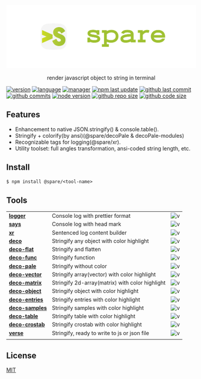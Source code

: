 <div align="center">
  <img alt="banner" src="./media/spare-banner.svg">
  <p align="center">render javascript object to string in terminal</p>
</div>

[![version](https://img.shields.io/npm/v/@spare/deco?logo=npm&style=flat-square)]()
[![language](https://img.shields.io/github/languages/top/gadge/spare?logo=javascript&style=flat-square)][url-github]
[![manager](https://img.shields.io/badge/manager-pnpm-F69220?logo=pnpm&logoColor=EEE&style=flat-square)][url-github]
[![npm last update](https://img.shields.io/npm/last-update/@spare/deco?logo=npm&style=flat-square)]()
[![github last commit](https://img.shields.io/github/last-commit/gadge/spare?logo=github&style=flat-square)][url-github]
[![github commits](https://img.shields.io/github/commit-activity/t/gadge/spare?logo=github&style=flat-square)][url-github]
[![node version](https://img.shields.io/node/v/@spare/deco/latest?logo=node.js&style=flat-square)]()
[![github repo size](https://img.shields.io/github/repo-size/crostab/analys)]()
[![github code size](https://img.shields.io/github/languages/code-size/crostab/analys)]()

[//]: <> (Link)

[url-github]: https://github.com/gadge/spare

[url-npm]: https://npmjs.org/package/@spare/deco

## Features

- Enhancement to native JSON.stringify() & console.table().
- Stringify + colorify(by ansi)(@spare/decoPale & decoPale-modules)
- Recognizable tags for logging(@spare/xr).
- Utility toolset: full angles transformation, ansi-coded string length, etc.

## Install

```console
$ npm install @spare/<tool-name>
```

## Tools

|                                                     |                                                 |                       |
|-----------------------------------------------------|-------------------------------------------------|-----------------------|
| [**logger**](packages/debugger/logger)              | Console log with prettier format                | ![v][logger-dm]       |
| [**says**](packages/debugger/says)                  | Console log with head mark                      | ![v][says-dm]         |
| [**xr**](packages/debugger/xr)                      | Sentenced log content builder                   | ![v][xr-dm]           |
| [**deco**](packages/recursive/deco)                 | Stringify any object with color highlight       | ![v][deco-dm]         |
| [**deco-flat**](packages/recursive/deco-flat)       | Stringify and flatten                           | ![v][deco-flat-dm]    |
| [**deco-func**](packages/recursive/deco-func)       | Stringify function                              | ![v][deco-func-dm]    |
| [**deco-pale**](packages/recursive/deco-pale)       | Stringify without color                         | ![v][deco-pale-dm]    |
| [**deco-vector**](packages/primitive/deco-vector)   | Stringify array(vector) with color highlight    | ![v][deco-vector-dm]  |
| [**deco-matrix**](packages/primitive/deco-matrix)   | Stringify 2d-array(matrix) with color highlight | ![v][deco-matrix-dm]  |
| [**deco-object**](packages/primitive/deco-object)   | Stringify object with color highlight           | ![v][deco-object-dm]  |
| [**deco-entries**](packages/primitive/deco-entries) | Stringify entries with color highlight          | ![v][deco-entries-dm] |
| [**deco-samples**](packages/interop/deco-samples)   | Stringify samples with color highlight          | ![v][deco-samples-dm] |
| [**deco-table**](packages/interop/deco-table)       | Stringify table with color highlight            | ![v][deco-table-dm]   |
| [**deco-crostab**](packages/interop/deco-crostab)   | Stringify crostab with color highlight          | ![v][deco-crostab-dm] |
| [**verse**](packages/interop/verse)                 | Stringify, ready to write to js or json file    | ![v][verse-dm]        |
|                                                     |                                                 |                       |

[//]: <> (Local routes)

[logger-dm]:       https://flat.badgen.net/npm/dm/@spare/logger
[says-dm]:         https://flat.badgen.net/npm/dm/@spare/says
[xr-dm]:           https://flat.badgen.net/npm/dm/@spare/xr
[deco-dm]:         https://flat.badgen.net/npm/dm/@spare/deco
[deco-flat-dm]:    https://flat.badgen.net/npm/dm/@spare/deco-flat
[deco-func-dm]:    https://flat.badgen.net/npm/dm/@spare/deco-func
[deco-pale-dm]:    https://flat.badgen.net/npm/dm/@spare/deco-pale
[deco-vector-dm]:  https://flat.badgen.net/npm/dm/@spare/deco-vector
[deco-matrix-dm]:  https://flat.badgen.net/npm/dm/@spare/deco-matrix
[deco-object-dm]:  https://flat.badgen.net/npm/dm/@spare/deco-object
[deco-entries-dm]: https://flat.badgen.net/npm/dm/@spare/deco-entries
[deco-samples-dm]: https://flat.badgen.net/npm/dm/@spare/deco-samples
[deco-table-dm]:   https://flat.badgen.net/npm/dm/@spare/deco-table
[deco-crostab-dm]: https://flat.badgen.net/npm/dm/@spare/deco-crostab
[verse-dm]:        https://flat.badgen.net/npm/dm/@spare/verse

## License

[MIT](http://opensource.org/licenses/MIT)
